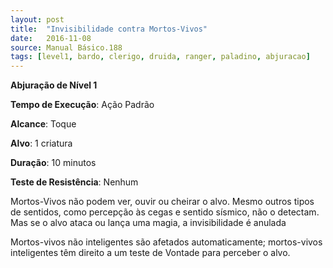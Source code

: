 ```yaml
---
layout: post
title:  "Invisibilidade contra Mortos-Vivos"
date:   2016-11-08
source: Manual Básico.188
tags: [level1, bardo, clerigo, druida, ranger, paladino, abjuracao]
---
```


**Abjuração de Nível 1**

**Tempo de Execução**: Ação Padrão

**Alcance**: Toque

**Alvo**: 1 criatura

**Duração**: 10 minutos

**Teste de Resistência**: Nenhum

Mortos-Vivos não podem ver, ouvir ou cheirar o alvo. Mesmo outros tipos de sentidos, como percepção às cegas e sentido sísmico, não o detectam. Mas se o alvo ataca ou lança uma magia, a invisibilidade é anulada

Mortos-vivos não inteligentes são afetados automaticamente; mortos-vivos inteligentes têm direito a um teste de Vontade para perceber o alvo.